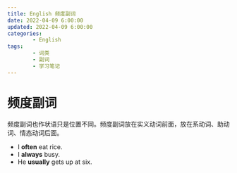 ```yaml
---
title: English 频度副词
date: 2022-04-09 6:00:00
updated: 2022-04-09 6:00:00
categories:
        - English
tags:
        - 词类
        - 副词
        - 学习笔记
---
```


# 频度副词

频度副词也作状语只是位置不同。频度副词放在实义动词前面，放在系动词、助动词、情态动词后面。

- I **often** eat rice.
- I **always** busy.
- He **usually** gets up at six.